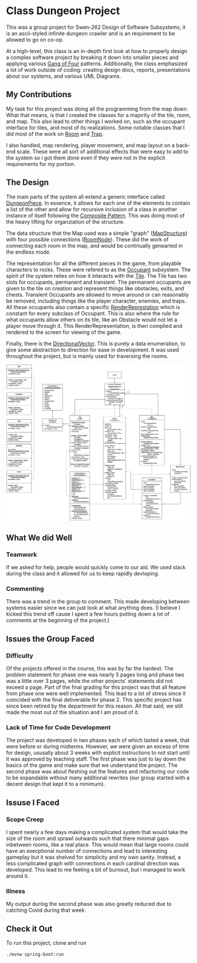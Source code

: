 # Class Dungeon Project

This was a group project for Swen-262 Design of Software Subsystems, it is an ascii-styled infinite dungeon crawler and is an requirement to be allowed to go on co-op.

At a high-level, this class is an in-depth first look at how to properly design a complex software project by breaking it down into smaller pieces and applying various [Gang of Four](https://en.wikipedia.org/wiki/Design_Patterns) patterns. Additionally, the class emphasized a lot of work outside of coding: creating design docs, reports, presentations about our systems, and various UML Diagrams. 

## My Contributions

My task for this project was doing all the programming from the map down. What that means, is that I created the classes for a majority of the tile, room, and map. This also lead to other things I worked on, such as the occupant interface for tiles, and most of its realizations. Some notable classes that I did most of the work on [Room](https://github.com/DannyCato/ClassDungeonCrawler/blob/main/src/main/java/edu/rit/swen262/domain/DungeonPiece/Room.java) and [Trap](https://github.com/DannyCato/ClassDungeonCrawler/blob/main/src/main/java/edu/rit/swen262/domain/Trap.java).

I also handled, map rendering, player movement, and map layout on a back-end scale. These were all sort of additional effects that were easy to add to the system so i got them done even if they were not in the explicit requirements for my portion.

## The Design

The main parts of the system all extend a generic interface called [DungeonPiece](https://github.com/DannyCato/ClassDungeonCrawler/blob/main/src/main/java/edu/rit/swen262/domain/DungeonPiece/DungeonPiece.java). In essence, it allows for each one of the elements to contain a list of the other and allow for recursive inclusion of a class in another instance of itself following the [Composite Pattern](https://en.wikipedia.org/wiki/Composite_pattern). This was doing most of the heavy lifting for organziation of the structure.

The data structure that the Map used was a simple "graph" \([MapStructure](https://github.com/DannyCato/ClassDungeonCrawler/blob/main/src/main/java/edu/rit/swen262/domain/DungeonPiece/MapStructure.java)\) with four possible connections \([RoomNode](https://github.com/DannyCato/ClassDungeonCrawler/blob/main/src/main/java/edu/rit/swen262/domain/DungeonPiece/RoomNode.java)\). These did the work of connecting each room in the map, and would be continually genearted in the endless mode.

The representation for all the different pieces in the game, from playable characters to rocks. These were refered to as the [Occupant](https://github.com/DannyCato/ClassDungeonCrawler/blob/main/src/main/java/edu/rit/swen262/domain/Occupant.java) subsystem. The spirit of the system relies on how it interacts with the [Tile](https://github.com/DannyCato/ClassDungeonCrawler/blob/main/src/main/java/edu/rit/swen262/domain/DungeonPiece/Tile.java). The Tile has two slots for occupants, permanent and transient. The permanent occupants are given to the tile on creation and represent things like obstacles, exits, and chests. Transient Occupants are allowed to move around or can reasonably be removed, including things like the player character, enemies, and traps. All these occupants also contain a specific [RenderReprestation](https://github.com/DannyCato/ClassDungeonCrawler/blob/main/src/main/java/edu/rit/swen262/domain/RenderRepresentation.java) which is constant for every subclass of Occupant. This is also where the rule for what occupants allow others on its tile, like an Obstacle would not let a player move through it. This RenderRepresentation, is then complied and rendered to the screen for viewing of the game.

Finally, there is the [DirectionalVector](https://github.com/DannyCato/ClassDungeonCrawler/blob/main/src/main/java/edu/rit/swen262/domain/DirectionalVector.java). This is purely a data enumeration, to give some abstraction to direction for ease in development. It was used throughout the project, but is mainly used for traversing the rooms.

![UML Class Diagram of the Map System](./Images/Map-Room-Tile_Subsystem.png)

## What We did Well

### Teamwork

If we asked for help, people would quickly come to our aid. We used slack during the class and it allowed for us to keep rapidly devloping.

### Commenting

There was a trend in the group to comment. This made developing between systems easier since we can just look at what anything does. (I believe I kicked this trend off cause I spent a few hours putting down a lot of comments at the beginning of the project.)

## Issues the Group Faced

### Difficulty

Of the projects offered in the course, this was by far the hardest. The problem statement for phase one was nearly 5 pages long and phase two was a little over 3 pages, while the other projects' statements did not exceed a page. Part of the final grading for this project was that all feature from phase one were well implemented. This lead to a lot of stress since it coincided with the final deliverable for phase 2. This specific project has since been retired by the department for this reason. All that said, we still made the most out of the situation and I am proud of it.

### Lack of Time for Code Development

The project was developed in two phases each of which lasted a week, that were before or during midterms. However, we were given an excess of time for design, ususally about 3 weeks with explicit instructions to not start until it was approved by teaching staff. The first phase was just to lay down the basics of the game and make sure that we understand the project. The second phase was about fleshing out the features and refactoring our code to be expandable without many additional rewrites (our group started with a decent design that kept it to a minimum).

## Issuse I Faced

### Scope Creep

I spent nearly a few days making a complicated system that would take the size of the room and sprawl outwards such that there minimal gaps inbetween rooms, like a real place. This would mean that large rooms could have an execptional number of connections and lead to interesting gameplay but it was shelved for simplicity and my own sanity. Instead, a less complicated graph with connections in each cardinal direction was developed. This lead to me feeling a bit of burnout, but i managed to work around it.

### Illness

My output during the second phase was also greatly reduced due to catching Covid during that week.

## Check it Out

To run this project, clone and run 
```shell
./mvnw spring-boot:run
```
